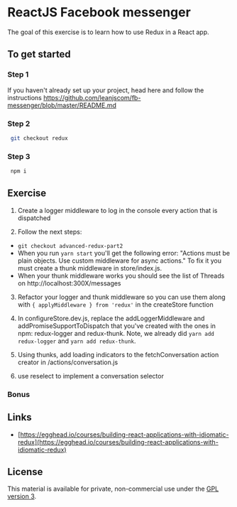 # ReactJS Facebook messenger

The goal of this exercise is to learn how to use Redux in a React app.

## To get started

### Step 1

If you haven't already set up your project, head here and follow the instructions https://github.com/leanjscom/fb-messenger/blob/master/README.md


### Step 2
```sh
 git checkout redux
 ```

### Step 3
```sh
 npm i
 ```

## Exercise

1. Create a logger middleware to log in the console every action that is dispatched

2. Follow the next steps:
  - `git checkout advanced-redux-part2`
  - When you run `yarn start` you'll get the following error: "Actions must be plain objects. Use custom middleware for async actions." To fix it you must create a thunk middleware in store/index.js.
  - When your thunk middleware works you should see the list of Threads on http://localhost:300X/messages

3. Refactor your logger and thunk middleware so you can use them along with `{ applyMiddleware } from 'redux'` in the createStore function

4. In configureStore.dev.js, replace the addLoggerMiddleware and addPromiseSupportToDispatch that you've created with the ones in npm: redux-logger and redux-thunk. Note, we already did `yarn add redux-logger` and `yarn add redux-thunk`.

5. Using thunks, add loading indicators to the fetchConversation action creator in /actions/conversation.js

6. use reselect to implement a conversation selector

### Bonus


## Links

- [https://egghead.io/courses/building-react-applications-with-idiomatic-redux](https://egghead.io/courses/building-react-applications-with-idiomatic-redux)

## License

This material is available for private, non-commercial use under the [GPL version 3](http://www.gnu.org/licenses/gpl-3.0-standalone.html).
